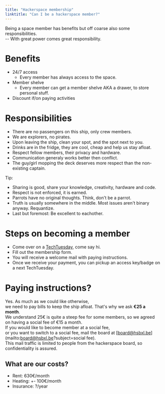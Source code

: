 ```yaml
---
title: "Hackerspace membership"
linktitle: "Can I be a hackerspace member?"
---
```



Being a space member has benefits but off coarse also some responsibilities.  
-- With great power comes great responsibility.

# Benefits
- 24/7 access
  - Every member has always access to the space. 
- Member shelve
  - Every member can get a member shelve AKA a drawer, to store personal stuff.
- Discount if/on paying activities


# Responsibilities

- There are no passengers on this ship, only crew members.
- We are explorers, no pirates.
- Upon leaving the ship, clean your spot, and the spot next to you.
- Drinks are in the fridge, they are cool, cheap and help us stay afloat.
- Respect fellow members, their privacy and hardware.
- Communication generaly works better then conflict.
- The guy/girl mopping the deck deserves more respect than the non-existing captain.

Tip:

- Sharing is good, share your knowledge, creativity, hardware and code.
- Respect is not enforced, it is earned.
- Parrots have no original thoughts. Think, don't be a parrot.
- Truth is usually somewhere in the middle. Most issues aren't binary anyway. Requantize.
- Last but foremost: Be excellent to eachother.

# Steps on becoming a member

- Come over on a [TechTuesday](/events/techtuesday), come say hi.
- Fill out the membership form.
- You will receive a welcome mail with paying instructions.
- Once we receive your payment, you can pickup an access key/badge on a next TechTuesday.

# Paying instructions?
Yes. As much as we could like otherwise,  
we need to pay bills to keep the ship afloat. That's why we ask **€25 a month**.  
We understand 25€ is quite a steep fee for some members, so we agreed on having a social fee of €15 a month.  
If you would like to become member at a social fee,  
or you want to switch to a social fee, mail the board at [board@hsbxl.be](mailto:board@hsbxl.be?subject=social fee).  
This mail traffic is limited to people from the hackerspace board, so confidentiality is assured.  

## What are our costs?
- Rent: 630€/month
- Heating: +- 100€/month
- Insurance: ?/year
